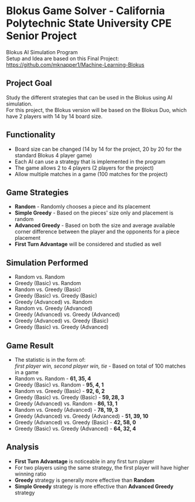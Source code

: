 # Blokus Game Solver - California Polytechnic State University CPE Senior Project
Blokus AI Simulation Program  
Setup and Idea are based on this Final Project: https://github.com/mknapper1/Machine-Learning-Blokus

## Project Goal
Study the different strategies that can be used in the Blokus using AI simulation.  
For this project, the Blokus version will be based on the Blokus Duo, which have 2 players with 14 by 14 board size.

## Functionality
* Board size can be changed (14 by 14 for the project, 20 by 20 for the standard Blokus 4 player game)
* Each AI can use a strategy that is implemented in the program
* The game allows 2 to 4 players (2 players for the project)
* Allow multiple matches in a game (100 matches for the project)

## Game Strategies
* **Random** - Randomly chooses a piece and its placement
* **Simple Greedy** - Based on the pieces' size only and placement is random
* **Advanced Greedy** - Based on both the size and average available corner difference between the player and the opponents for a piece placement
* **First Turn Advantage** will be considered and studied as well

## Simulation Performed
* Random vs. Random
* Greedy (Basic) vs. Random
* Random vs. Greedy (Basic)
* Greedy (Basic) vs. Greedy (Basic)
* Greedy (Advanced) vs. Random
* Random vs. Greedy (Advanced)
* Greedy (Advanced) vs. Greedy (Advanced)
* Greedy (Advanced) vs. Greedy (Basic)
* Greedy (Basic) vs. Greedy (Advanced)

## Game Result
* The statistic is in the form of:  
     *first player win, second player win, tie* - Based on total of 100 matches in a game
* Random vs. Random - **61, 35, 4**
* Greedy (Basic) vs. Random - **95, 4, 1**
* Random vs. Greedy (Basic) - **92, 6, 2**
* Greedy (Basic) vs. Greedy (Basic) - **59, 28, 3**
* Greedy (Advanced) vs. Random - **86, 13, 1**
* Random vs. Greedy (Advanced) - **78, 19, 3**
* Greedy (Advanced) vs. Greedy (Advanced) - **51, 39, 10**
* Greedy (Advanced) vs. Greedy (Basic) - **42, 58, 0**
* Greedy (Basic) vs. Greedy (Advanced) - **64, 32, 4**

## Analysis
* **First Turn Advantage** is noticeable in any first turn player
* For two players using the same strategy, the first player will have higher winning ratio
* **Greedy** strategy is generally more effective than **Random**
* **Simple Greedy** strategy is more effective than **Advanced Greedy** strategy
